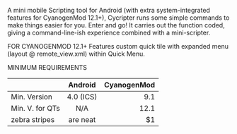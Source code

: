 A mini mobile Scripting tool for Android (with extra system-integrated features for CyanogenMod 12.1+), Cycripter runs some simple commands to make things easier for you. Enter and go! It carries out the function coded, giving a command-line-ish experience combined with a mini-scripter.

FOR CYANOGENMOD 12.1+
Features custom quick tile with expanded menu (layout @ remote_view.xml) within Quick Menu.

MINIMUM REQUIREMENTS

|                 | Android       | CyanogenMod|
| -------------   |:-------------:| -----:    |
| Min. Version    | 4.0 (ICS)     | 9.1       |
| Min. V. for QTs | N/A           |   12.1    |
| zebra stripes   | are neat      |    $1     |
